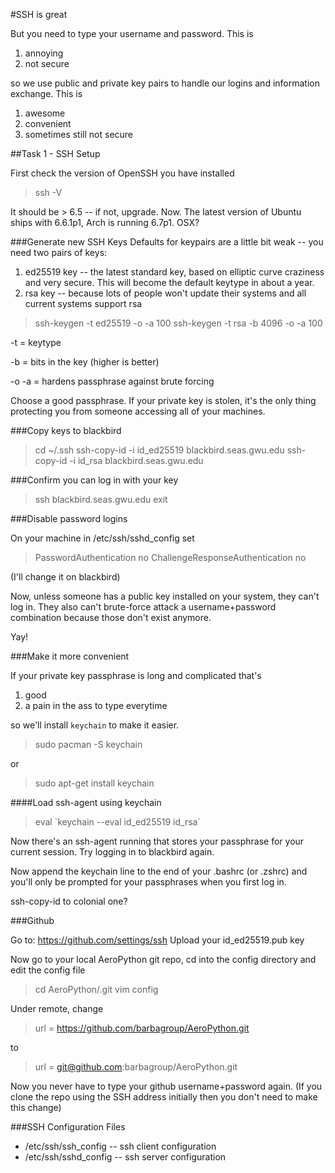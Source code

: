 #SSH is great

But you need to type your username and password.  This is

1.    annoying
2.    not secure

so we use public and private key pairs to handle our logins and information exchange.  This is

1.  awesome
2.  convenient
3.  sometimes still not secure

##Task 1 - SSH Setup

First check the version of OpenSSH you have installed

> ssh -V

It should be > 6.5 -- if not, upgrade.  Now.  The latest version of Ubuntu ships with 6.6.1p1, Arch is running 6.7p1.  OSX?  

###Generate new SSH Keys
Defaults for keypairs are a little bit weak -- you need two pairs of keys:
1.  ed25519 key -- the latest standard key, based on elliptic curve craziness and very secure.  This will become the default keytype in about a year.
2. rsa key -- because lots of people won't update their systems and all current systems support rsa

> ssh-keygen -t ed25519 -o -a 100
> ssh-keygen -t rsa -b 4096 -o -a 100

-t = keytype

-b = bits in the key (higher is better)

-o -a = hardens passphrase against brute forcing

Choose a good passphrase.  If your private key is stolen, it's the only thing protecting you from someone accessing all of your machines.

###Copy keys to blackbird

> cd ~/.ssh
> ssh-copy-id -i id_ed25519 blackbird.seas.gwu.edu
> ssh-copy-id -i id_rsa blackbird.seas.gwu.edu

###Confirm you can log in with your key

> ssh blackbird.seas.gwu.edu
> exit

###Disable password logins

On your machine in /etc/ssh/sshd_config set

> PasswordAuthentication no
> ChallengeResponseAuthentication no

(I'll change it on blackbird)

Now, unless someone has a public key installed on your system, they can't log in.  They also can't brute-force attack a username+password combination because those don't exist anymore.

Yay!

###Make it more convenient

If your private key passphrase is long and complicated that's

1.   good
2.   a pain in the ass to type everytime

so we'll install `keychain` to make it easier.

> sudo pacman -S keychain

or

> sudo apt-get install keychain

####Load ssh-agent using keychain

> eval \`keychain --eval id_ed25519 id_rsa`

Now there's an ssh-agent running that stores your passphrase for your current session.  Try logging in to blackbird again.

Now append the keychain line to the end of your .bashrc (or .zshrc) and you'll only be prompted for your passphrases when you first log in.

ssh-copy-id to colonial one?

###Github

Go to: https://github.com/settings/ssh
Upload your id_ed25519.pub key

Now go to your local AeroPython git repo, cd into the config directory and edit the config file

> cd AeroPython/.git
> vim config

Under remote, change

> url = https://github.com/barbagroup/AeroPython.git

to

> url = git@github.com:barbagroup/AeroPython.git

Now you never have to type your github username+password again.  (If you clone the repo using the SSH address initially then you don't need to make this change)


###SSH Configuration Files

*  /etc/ssh/ssh_config -- ssh client configuration
* /etc/ssh/sshd_config -- ssh server configuration
